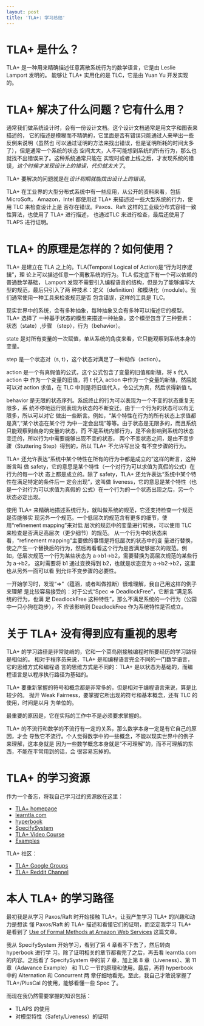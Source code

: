 ```yaml
---
layout: post
title: 'TLA+: 学习总结'
---
```


# TLA+ 是什么？

TLA+ 是一种用来精确描述任意离散系统行为的数学语言，它是由 Leslie Lamport 发明的。
能够让 TLA+ 实用化的是 TLC，它是由 Yuan Yu 开发实现的。

# TLA+ 解决了什么问题？它有什么用？

通常我们做系统设计时，会有一份设计文档。这个设计文档通常是用文字和图表来描述的，
它的描述是模糊而不精确的，它里面是否有错误只能通过人来举出一些反例来说明（虽然也
可以通过证明的方法来找出错误，但是证明所耗的时间太多了），但是通常一个系统的状态
空间太大，人不可能想到系统的所有行为，那么也就找不出错误来了。这种系统通常只能在
实现时或者上线之后，才发现系统的错误，*这个时候才发现设计上的错误，代价就太大了*。

TLA+ 要解决的问题就是在*设计初期就能找出设计上的错误*。

TLA+ 在工业界的大型分布式系统中有一些应用，从公开的资料来看，包括 MicroSoft，
Amazon，Intel 都使用过 TLA+ 来描述过一些大型系统的行为，使用 TLC 来检查设计上是
否存在错误。Paxos、Raft 这样的工业级分布式容错一致性算法，也使用了 TLA+ 进行描述，
也通过TLC 来进行检查，最后还使用了 TLAPS 进行证明。

# TLA+ 的原理是怎样的？如何使用？

TLA+ 是建立在 TLA 之上的。TLA(Temporal Logical of Action)是“行为时序逻辑”，理
论上可以描述任意一个离散系统的行为。TLA 假定底下有一个可以依赖的普通数学基础，
Lamport 发现不需要引入编程语言的结构，但是为了能够编写大型的规范，最后只引入了两
种技术：定义（definition）和模块化（module）。我们通常使用一种工具来检查规范是否
包含错误，这样的工具是 TLC。

现实世界中的系统，会有多种抽象，每种抽象又会有多种可以描述它的模型。TLA+ 选择了
一种基于状态的模型来描述一种抽象。这个模型包含了三种要素：状态（state）,步骤
（step），行为（behavior）。

state 是对所有变量的一次赋值，单从系统的角度来看，它只能观察到系统本身的变量。  

step 是一个状态对（s, t），这个状态对满足了一种动作（action）。  

action 是一个有真假值的公式，这个公式包含了变量的旧值和新植，将 s 代入 action 中
作为一个变量的旧值，将 t 代入 action 中作为一个变量的新植，然后就可以对 action
求值，在 TLC 中则是将旧值代入，令公式为真，然后求得新值 t。  

behavior 是无限的状态序列。系统终止的行为可以表现为一个不变的状态重复无限多，系
统不停地运行则表现为状态的不断变迁。由于一个行为的状态可以有无限多，所以可以对它
做出一些断言。例如，“某个特性在行为的所有状态上求值都是真”,“某个状态在某个行
为中一定会出现”等等。由于状态是无限多的，而且系统只能观察到自身的变量的状态，而
不是系统内部行为，是不会影响到系统的状态变迁的，所以行为中需要能够出现不变的状态，
两个不变状态之间，是由不变步骤（Stuttering Step）得到的，所以 TLA+ 不允许写出没
有不变步骤的行为。

TLA+ 还允许表达“系统中某个特性在所有的行为中都是成立的”这样的断言，这种断言叫
做 safety，它的意思是某个特性（一个对行为可以求值为真假的公式）在行为的每一个状
态上都是成立的。除了 safety，TLA+ 还允许表达“系统中某个特性在满足特定的条件后一
定会出现”，这叫做 liveness，它的意思是某个特性（也是一个对行为可以求值为真假的
公式）在一个行为的一个状态出现之后，另一个状态必定出现。

使用 TLA+ 来精确地描述系统行为，就叫做系统的规范，它还支持检查一个规范是否能够实
现另外一个规范。一个低层次的规范含有更多的细节，使用“refinement mapping”来对低
层次的规范中的变量进行转换，可以使用 TLC 来检查是否满足高层次（更少细节）的规范。
从一个行为中的状态来看，“refinement mapping”主要做的事情是将低层次的状态中的变
量进行替换，使之产生一个替换后的行为，然后再看看这个行为是否满足够层次的规范。例
如，低层次规范一个行为某些状态为 a->b1->b2，需要替换为高层次规范的某些行为 a->b2，
这时需要将 b1 通过变换得到 b2，也就是状态变为 a->b2->b2，这里也从另外一面可以看
到允许不变步骤的必要性。

一开始学习时，发现“=>”（蕴涵，或者叫做推断）很难理解，我自己用这样的例子来理解
是比较容易接受的：对于公式“Spec => DeadlockFree”，它断言“满足系统的行为，也满
足 DeadlockFree 这种特性”，那么不满足系统的一个行为（公园中一只小狗在跑步），不
应该影响到 DeadlockFree 作为系统特性是否成立。

# 关于 TLA+ 没有得到应有重视的思考

TLA+ 的学习路径是非常陡峭的，它和一个菜鸟刚接触编程时所要经历的学习路径是相似的。
相对于程序员来说，TLA+ 是和编程语言完全不同的一门数学语言，它的思维方式和编程语
言的思维方式是不同的：TLA+ 是以状态为基础的，而编程语言是以程序执行路径为基础的。

TLA+ 要重新掌握的符号和概念都是非常多的，但是相对于编程语言来说，算是比较少的。
抛开 Weak Fairness，要掌握它所出现的符号和基本概念，还有 TLC 的使用，时间是以月
为单位的。

最重要的原因是，它在实际的工作中不是必须要求掌握的。

TLA+ 的不流行和数学的不流行有一定的关系，那么数学本身一定是有它自己的原因，才会
导致它不流行。个人觉得数学中的一些概念，不能以现实世界中的例子来理解，这本身就是
因为一些数学概念本身就是“不可理解”的，而不可理解的东西，不能在平常用到的话，会
很容易忘掉的。

# TLA+ 的学习资源

作为一个备忘，将我自己学习过的资源放在这里：

* [TLA+ homepage][homepage]
* [learntla.com][learntla]
* [hyperbook][hyperbook]
* [SpecifySystem][SpecifySystem]
* [TLA+ Video Course][course]
* [Examples][examples]

TLA+ 社区：

* [TLA+ Google Groups][groups]
* [TLA+ Reddit Channel][reddit]

[homepage]: http://lamport.azurewebsites.net/tla/tla.html
[learntla]: https://www.learntla.com
[hyperbook]: http://lamport.azurewebsites.net/tla/hyperbook.html
[SpecifySystem]: http://lamport.azurewebsites.net/tla/book.html
[course]: http://lamport.azurewebsites.net/video/videos.html
[groups]: https://groups.google.com/forum/?fromgroups#!forum/tlaplus
[reddit]: https://www.reddit.com/r/tlaplus
[examples]: https://github.com/tlaplus/Examples

# 本人 TLA+ 的学习路径

最初我是从学习 Paxos/Raft 时开始接触 TLA+。让我产生学习 TLA+ 的兴趣和动力是想读
懂 Paxos/Raft 的 TLA+ 描述和看懂它们的证明，而坚定我学习 TLA+ 是看到了
[Use of Formal Methods at Amazon Web Services][amazon_tla] 这篇文章。

[amazon_tla]: http://lamport.azurewebsites.net/tla/formal-methods-amazon.pdf

我从 SpecifySystem 开始学习，看到了第 4 章看不下去了，然后转向 hyperbook 进行学
习。除了证明相关的章节都看完了之后，再去看 learntla.com 的内容。之后看了
SpecifySystem 中的前 7 章，加上第 8 章（Liveness）、第 11 章（Adavance Example）
和 TLC 一节的原理和使用。最后，再将 hyperbook 中的 Alternation 和 Concurrent 两
章仔细地看完。至此，我自己才敢说掌握了 TLA+/PlusCal 的使用，能够看懂一些 Spec 了。

而现在我仍然需要掌握的知识包括：

* TLAPS 的使用
* 对模型特性（Safety/Liveness）的证明
